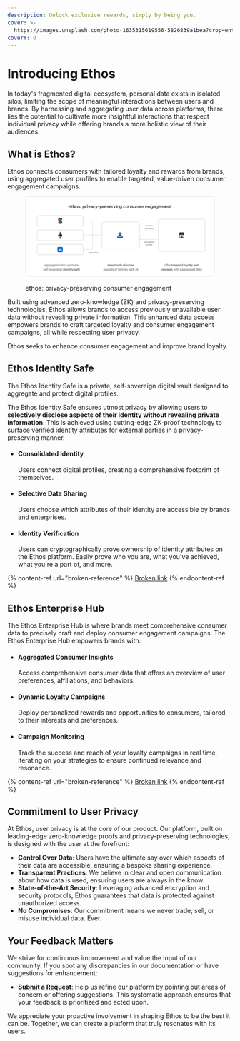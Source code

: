 ```yaml
---
description: Unlock exclusive rewards, simply by being you.
cover: >-
  https://images.unsplash.com/photo-1635315619556-5826839a1bea?crop=entropy&cs=srgb&fm=jpg&ixid=M3wxOTcwMjR8MHwxfHNlYXJjaHw0fHxicm93bnxlbnwwfHx8fDE2OTMwODcxNTF8MA&ixlib=rb-4.0.3&q=85
coverY: 0
---
```


# Introducing Ethos

In today's fragmented digital ecosystem, personal data exists in isolated silos, limiting the scope of meaningful interactions between users and brands. By harnessing and aggregating user data across platforms, there lies the potential to cultivate more insightful interactions that respect individual privacy while offering brands a more holistic view of their audiences.

## What is Ethos?

Ethos connects consumers with tailored loyalty and rewards from brands, using aggregated user profiles to enable targeted, value-driven consumer engagement campaigns.

<figure><img src=".gitbook/assets/image (3).png" alt=""><figcaption><p>ethos: privacy-preserving consumer engagement</p></figcaption></figure>

Built using advanced zero-knowledge (ZK) and privacy-preserving technologies, Ethos allows brands to access previously unavailable user data without revealing private information. This enhanced data access empowers brands to craft targeted loyalty and consumer engagement campaigns, all while respecting user privacy.

Ethos seeks to enhance consumer engagement and improve brand loyalty.

## Ethos Identity Safe

The Ethos Identity Safe is a private, self-sovereign digital vault designed to aggregate and protect digital profiles.&#x20;

The Ethos Identity Safe ensures utmost privacy by allowing users to **selectively disclose aspects of their identity without revealing private information**. This is achieved using cutting-edge ZK-proof technology to surface verified identity attributes for external parties in a privacy-preserving manner.

*   #### Consolidated Identity

    Users connect digital profiles, creating a comprehensive footprint of themselves.
*   #### Selective Data Sharing

    Users choose which attributes of their identity are accessible by brands and enterprises.
*   #### Identity Verification

    Users can cryptographically prove ownership of identity attributes on the Ethos platform. Easily prove who you are, what you've achieved, what you're a part of, and more.

{% content-ref url="broken-reference" %}
[Broken link](broken-reference)
{% endcontent-ref %}

## Ethos Enterprise Hub

The Ethos Enterprise Hub is where brands meet comprehensive consumer data to precisely craft and deploy consumer engagement campaigns. The Ethos Enterprise Hub empowers brands with:

*   #### Aggregated Consumer Insights&#x20;

    Access comprehensive consumer data that offers an overview of user preferences, affiliations, and behaviors.
*   #### Dynamic Loyalty Campaigns

    Deploy personalized rewards and opportunities to consumers, tailored to their interests and preferences.
*   #### Campaign Monitoring

    Track the success and reach of your loyalty campaigns in real time, iterating on your strategies to ensure continued relevance and resonance.

{% content-ref url="broken-reference" %}
[Broken link](broken-reference)
{% endcontent-ref %}

## Commitment to User Privacy

At Ethos, user privacy is at the core of our product. Our platform, built on leading-edge zero-knowledge proofs and privacy-preserving technologies, is designed with the user at the forefront:

* **Control Over Data**: Users have the ultimate say over which aspects of their data are accessible, ensuring a bespoke sharing experience.
* **Transparent Practices**: We believe in clear and open communication about how data is used, ensuring users are always in the know.
* **State-of-the-Art Security**: Leveraging advanced encryption and security protocols, Ethos guarantees that data is protected against unauthorized access.
* **No Compromises**: Our commitment means we never trade, sell, or misuse individual data. Ever.

## Your Feedback Matters

We strive for continuous improvement and value the input of our community. If you spot any discrepancies in our documentation or have suggestions for enhancement:

* [**Submit a Request**](https://www.youtube.com/): Help us refine our platform by pointing out areas of concern or offering suggestions. This systematic approach ensures that your feedback is prioritized and acted upon.

We appreciate your proactive involvement in shaping Ethos to be the best it can be. Together, we can create a platform that truly resonates with its users.
